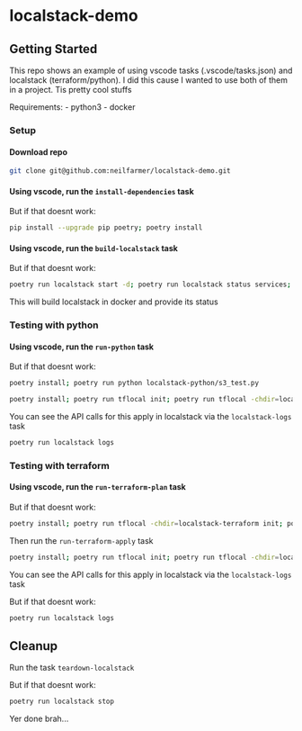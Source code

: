 # localstack-demo

## Getting Started

This repo shows an example of using vscode tasks (.vscode/tasks.json) and localstack (terraform/python).
I did this cause I wanted to use both of them in a project. Tis pretty cool stuffs

Requirements: - python3 - docker

### Setup

#### Download repo

```bash
git clone git@github.com:neilfarmer/localstack-demo.git
```

#### Using vscode, run the `install-dependencies` task

But if that doesnt work:

```bash
pip install --upgrade pip poetry; poetry install
```

#### Using vscode, run the `build-localstack` task

But if that doesnt work:

```bash
poetry run localstack start -d; poetry run localstack status services; poetry run localstack status
```

This will build localstack in docker and provide its status

### Testing with python

#### Using vscode, run the `run-python` task

But if that doesnt work:

```bash
poetry install; poetry run python localstack-python/s3_test.py
```

```bash
poetry install; poetry run tflocal init; poetry run tflocal -chdir=localstack-terraform apply -auto-approve
```

You can see the API calls for this apply in localstack via the `localstack-logs` task

```bash
poetry run localstack logs
```

### Testing with terraform

#### Using vscode, run the `run-terraform-plan` task

But if that doesnt work:

```bash
poetry install; poetry run tflocal -chdir=localstack-terraform init; poetry run tflocal -chdir=localstack-terraform plan
```

Then run the `run-terraform-apply` task

```bash
poetry install; poetry run tflocal init; poetry run tflocal -chdir=localstack-terraform apply -auto-approve
```

You can see the API calls for this apply in localstack via the `localstack-logs` task

But if that doesnt work:

```bash
poetry run localstack logs
```

## Cleanup

Run the task `teardown-localstack`

But if that doesnt work:

```bash
poetry run localstack stop
```

Yer done brah...
